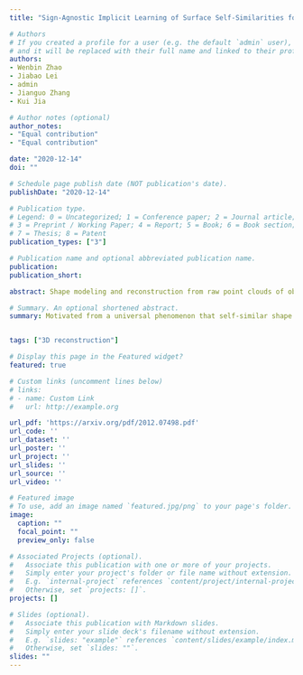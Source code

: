 ```yaml
---
title: "Sign-Agnostic Implicit Learning of Surface Self-Similarities for Shape Modeling and Reconstruction from Raw Point Clouds"

# Authors
# If you created a profile for a user (e.g. the default `admin` user), write the username (folder name) here 
# and it will be replaced with their full name and linked to their profile.
authors:
- Wenbin Zhao
- Jiabao Lei
- admin
- Jianguo Zhang
- Kui Jia

# Author notes (optional)
author_notes:
- "Equal contribution"
- "Equal contribution"

date: "2020-12-14"
doi: ""

# Schedule page publish date (NOT publication's date).
publishDate: "2020-12-14"

# Publication type.
# Legend: 0 = Uncategorized; 1 = Conference paper; 2 = Journal article;
# 3 = Preprint / Working Paper; 4 = Report; 5 = Book; 6 = Book section;
# 7 = Thesis; 8 = Patent
publication_types: ["3"]

# Publication name and optional abbreviated publication name.
publication: 
publication_short: 

abstract: Shape modeling and reconstruction from raw point clouds of objects stand as a fundamental challenge in vision and graphics research. Classical methods consider analytic shape priors; however, their performance degraded when the scanned points deviate from the ideal conditions of cleanness and completeness. Important progress has been recently made by data-driven approaches, which learn global and/or local models of implicit surface representations from auxiliary sets of training shapes. Motivated from a universal phenomenon that self-similar shape patterns of local surface patches repeat across the entire surface of an object, we aim to push forward the data-driven strategies and propose to learn a local implicit surface network for a shared, adaptive modeling of the entire surface for a direct surface reconstruction from raw point cloud; we also enhance the leveraging of surface self-similarities by improving correlations among the optimized latent codes of individual surface patches. Given that orientations of raw points could be unavailable or noisy, we extend sign agnostic learning into our local implicit model, which enables our recovery of signed implicit fields of local surfaces from the unsigned inputs. We term our framework as Sign-Agnostic Implicit Learning of Surface Self-Similarities (SAIL-S3). With a global post-optimization of local sign flipping, SAIL-S3 is able to directly model raw, un-oriented point clouds and reconstruct high-quality object surfaces. Experiments show its superiority over existing methods.

# Summary. An optional shortened abstract.
summary: Motivated from a universal phenomenon that self-similar shape patterns of local surface patches repeat across the entire surface of an object, we aim to push forward the data-driven strategies and propose to learn a local implicit surface network for a shared, adaptive modeling of the entire surface for a direct surface reconstruction from raw point cloud; we also enhance the leveraging of surface self-similarities by improving correlations among the optimized latent codes of individual surface patches.


tags: ["3D reconstruction"]

# Display this page in the Featured widget?
featured: true

# Custom links (uncomment lines below)
# links:
# - name: Custom Link
#   url: http://example.org

url_pdf: 'https://arxiv.org/pdf/2012.07498.pdf'
url_code: ''
url_dataset: ''
url_poster: ''
url_project: ''
url_slides: ''
url_source: ''
url_video: ''

# Featured image
# To use, add an image named `featured.jpg/png` to your page's folder. 
image:
  caption: ""
  focal_point: ""
  preview_only: false

# Associated Projects (optional).
#   Associate this publication with one or more of your projects.
#   Simply enter your project's folder or file name without extension.
#   E.g. `internal-project` references `content/project/internal-project/index.md`.
#   Otherwise, set `projects: []`.
projects: []

# Slides (optional).
#   Associate this publication with Markdown slides.
#   Simply enter your slide deck's filename without extension.
#   E.g. `slides: "example"` references `content/slides/example/index.md`.
#   Otherwise, set `slides: ""`.
slides: ""
---
```


